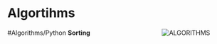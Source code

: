 # Algortihms
#Algorithms/Python
**Sorting**
&nbsp;&nbsp;&nbsp;&nbsp;&nbsp;&nbsp;&nbsp;&nbsp;&nbsp;&nbsp;&nbsp;&nbsp;&nbsp;&nbsp;&nbsp;&nbsp;&nbsp;&nbsp;&nbsp;
&nbsp;&nbsp;&nbsp;&nbsp;&nbsp;&nbsp;&nbsp;&nbsp;&nbsp;&nbsp;&nbsp;&nbsp;&nbsp;&nbsp;&nbsp;&nbsp;&nbsp;&nbsp;&nbsp;
![ALGORITHMS](https://img.shields.io/badge/dependencies-up%20to%20date-brightgreen.svg)
